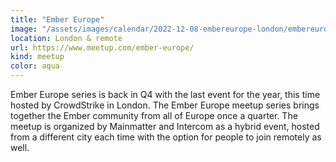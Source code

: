 ```yaml
---
title: "Ember Europe"
image: "/assets/images/calendar/2022-12-08-embereurope-london/embereurope.png"
location: London & remote
url: https://www.meetup.com/ember-europe/
kind: meetup
color: aqua
---
```


Ember Europe series is back in Q4 with the last event for the year, this time
hosted by CrowdStrike in London. The Ember Europe meetup series brings together
the Ember community from all of Europe once a quarter. The meetup is organized
by Mainmatter and Intercom as a hybrid event, hosted from a different city each
time with the option for people to join remotely as well.
